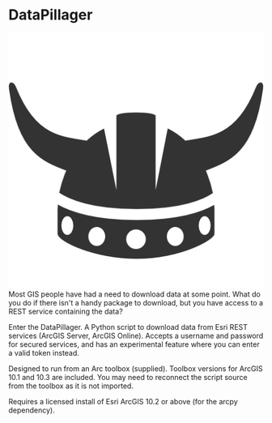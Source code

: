 # DataPillager
![Logo](DataPillagerIcon.png)
Most GIS people have had a need to download data at some point. What do you do if there isn't a handy package to download, but you have access to a REST service containing the data?

Enter the DataPillager.
A Python script to download data from Esri REST services (ArcGIS Server, ArcGIS Online).
Accepts a username and password for secured services, and has an experimental feature where you can enter a valid token instead.

Designed to run from an Arc toolbox (supplied). Toolbox versions for ArcGIS 10.1 and 10.3 are included.
You may need to reconnect the script source from the toolbox as it is not imported.

Requires a licensed install of Esri ArcGIS 10.2 or above (for the arcpy dependency).
